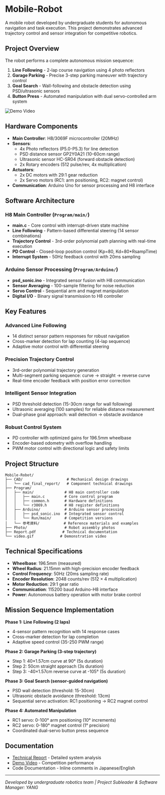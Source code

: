 # Mobile-Robot

A mobile robot developed by undergraduate students for autonomous navigation and task execution. This project demonstrates advanced trajectory control and sensor integration for competitive robotics.

## Project Overview

The robot performs a complete autonomous mission sequence:
1. **Line Following** - 2-lap course navigation using 4 photo reflectors
2. **Garage Parking** - Precise 3-step parking maneuver with trajectory control
3. **Goal Search** - Wall-following and obstacle detection using PSD/ultrasonic sensors
4. **Button Press** - Automated manipulation with dual servo-controlled arm system

![Demo Video](video.gif)

## Hardware Components

- **Main Controller**: H8/3069F microcontroller (20MHz)
- **Sensors**:
  - 4x Photo reflectors (P5.0-P5.3) for line detection
  - PSD distance sensor GP2Y0A21 (10-60cm range)
  - Ultrasonic sensor HC-SR04 (forward obstacle detection)
  - 2x Rotary encoders (512 pulse/rev, 4x multiplication)
- **Actuators**:
  - 2x DC motors with 29:1 gear reduction
  - 2x Servo motors (RC1: arm positioning, RC2: magnet control)
- **Communication**: Arduino Uno for sensor processing and H8 interface

## Software Architecture

### H8 Main Controller (`Program/main/`)
- **main.c** - Core control with interrupt-driven state machine
- **Line Following** - Pattern-based differential steering (14 sensor combinations)
- **Trajectory Control** - 3rd-order polynomial path planning with real-time execution
- **PD Control** - Closed-loop position control (Kp=80, Kd=80*RsampTime)
- **Interrupt System** - 50Hz feedback control with 20ms sampling

### Arduino Sensor Processing (`Program/Arduino/`)
- **psd_sonic.ino** - Integrated sensor fusion with H8 communication
- **Sensor Averaging** - 100-sample filtering for noise reduction
- **Servo Control** - Sequential arm and magnet manipulation
- **Digital I/O** - Binary signal transmission to H8 controller

## Key Features

### Advanced Line Following
- 14 distinct sensor pattern responses for robust navigation
- Cross-marker detection for lap counting (4-lap sequence)
- Adaptive motor control with differential steering

### Precision Trajectory Control
- 3rd-order polynomial trajectory generation
- Multi-segment parking sequence: curve → straight → reverse curve
- Real-time encoder feedback with position error correction

### Intelligent Sensor Integration
- PSD threshold detection (15-30cm range for wall following)
- Ultrasonic averaging (100 samples) for reliable distance measurement
- Dual-phase goal approach: wall detection → obstacle avoidance

### Robust Control System
- PD controller with optimized gains for 196.5mm wheelbase
- Encoder-based odometry with overflow handling
- PWM motor control with directional logic and safety limits

## Project Structure

```
Mobile-Robot/
├── CAD/                    # Mechanical design drawings
│   └── cad_final_report/   # Component technical drawings
├── Program/
│   ├── main/              # H8 main controller code
│   │   ├── main.c         # Core control program
│   │   ├── common.h       # Hardware definitions
│   │   └── r3069.h        # H8 register definitions
│   ├── Arduino/           # Arduino sensor processing
│   │   ├── psd_sonic.ino  # Integrated sensor control
│   │   └── Run/main/      # Competition versions
│   └── 参考資料/           # Reference materials and examples
├── Photo/                 # Robot assembly photos
├── Report.pdf            # Technical documentation
└── video.gif            # Demonstration video
```

## Technical Specifications

- **Wheelbase**: 196.5mm (measured)
- **Wheel Radius**: 21.15mm with high-precision encoder feedback
- **Control Frequency**: 50Hz (20ms sampling rate)
- **Encoder Resolution**: 2048 counts/rev (512 × 4 multiplication)
- **Motor Reduction**: 29:1 gear ratio
- **Communication**: 115200 baud Arduino-H8 interface
- **Power**: Autonomous battery operation with motor brake control

## Mission Sequence Implementation

**Phase 1: Line Following (2 laps)**
- 4-sensor pattern recognition with 14 response cases
- Cross-marker detection for lap completion
- Adaptive speed control (35-250 PWM range)

**Phase 2: Garage Parking (3-step trajectory)**
- Step 1: 40×1.57cm curve at 90° (5s duration)
- Step 2: 50cm straight approach (3s duration)  
- Step 3: -40×1.57cm reverse curve at -105° (5s duration)

**Phase 3: Goal Search (sensor-guided navigation)**
- PSD wall detection (threshold: 15-30cm)
- Ultrasonic obstacle avoidance (threshold: 13cm)
- Sequential servo activation: RC1 positioning → RC2 magnet control

**Phase 4: Automated Manipulation**
- RC1 servo: 0-100° arm positioning (10° increments)
- RC2 servo: 0-180° magnet control (1° precision)
- Coordinated dual-servo button press sequence

## Documentation

- [Technical Report](Report.pdf) - Detailed system analysis
- [Demo Video](video.gif) - Competition performance
- Code Documentation - Inline comments in Japanese/English

---
*Developed by undergraduate robotics team | Project Subleader & Software Manager: YANG*
